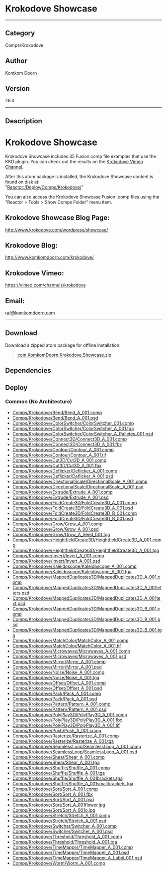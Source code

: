 # Krokodove Showcase
___

## Category
Comps/Krokodove

## Author
Komkom Doorn

## Version
26.0

___

## Description
<h1>Krokodove Showcase</h1>

<p>Krokodove Showcase includes 35 Fusion comp file examples that use the KKD plugin. You can check out the results on the <a href="https://vimeo.com/channels/krokodove">Krokodove Vimeo Channel</a>.</p>

<p>After this atom package is installed, the Krokodove Showcase content is found on disk at:<br>
&quot;<a href="file://Reactor:/Deploy/Comps/Krokodove/">Reactor:/Deploy/Comps/Krokodove/</a>&quot;</p>

You can also access the Krokodove Showcase Fusion .comp files using the &quot;Reactor &gt; Tools &gt; Show Comps Folder&quot; menu item.

<h2>Krokodove Showcase Blog Page:</h2>
<p><a href="http://www.krokodove.com/wordpress/showcase/">http://www.krokodove.com/wordpress/showcase/</a></p>

<h2>Krokodove Blog:</h2>
<p><a href="http://www.komkomdoorn.com/krokodove/">http://www.komkomdoorn.com/krokodove/</a></p>

<h2>Krokodove Vimeo:</h2>
<p><a href="https://vimeo.com/channels/krokodove">https://vimeo.com/channels/krokodove</a></p>

<h2>Email:</h2>
<p><a href="mailto:raf@komkomdoorn.com">raf@komkomdoorn.com</a></p>

___

## Download

Download a zipped atom package for offline installation:
> [com.KomkomDoorn.Krokodove.Showcase.zip](https://gitlab.com/WeSuckLess/Reactor/-/archive/master/Reactor-master.zip?path=Atoms/com.KomkomDoorn.Krokodove.Showcase)  

## Dependencies

## Deploy

### Common (No Architecture)

<ul>
<li><a href="https://gitlab.com/WeSuckLess/Reactor/-/blob/master/Atoms/com.KomkomDoorn.Krokodove.Showcase/Comps/Krokodove/Bend/Bend_A_001.comp?ref_type=heads">Comps/Krokodove/Bend/Bend_A_001.comp</a></li>
<li><a href="https://gitlab.com/WeSuckLess/Reactor/-/blob/master/Atoms/com.KomkomDoorn.Krokodove.Showcase/Comps/Krokodove/Bend/Bend_A_001.psd?ref_type=heads">Comps/Krokodove/Bend/Bend_A_001.psd</a></li>
<li><a href="https://gitlab.com/WeSuckLess/Reactor/-/blob/master/Atoms/com.KomkomDoorn.Krokodove.Showcase/Comps/Krokodove/ColorSwitcher/ColorSwitcher_001.comp?ref_type=heads">Comps/Krokodove/ColorSwitcher/ColorSwitcher_001.comp</a></li>
<li><a href="https://gitlab.com/WeSuckLess/Reactor/-/blob/master/Atoms/com.KomkomDoorn.Krokodove.Showcase/Comps/Krokodove/ColorSwitcher/ColorSwitcher_A_001.tga?ref_type=heads">Comps/Krokodove/ColorSwitcher/ColorSwitcher_A_001.tga</a></li>
<li><a href="https://gitlab.com/WeSuckLess/Reactor/-/blob/master/Atoms/com.KomkomDoorn.Krokodove.Showcase/Comps/Krokodove/ColorSwitcher/ColorSwitcher_A_Palletes_001.psd?ref_type=heads">Comps/Krokodove/ColorSwitcher/ColorSwitcher_A_Palletes_001.psd</a></li>
<li><a href="https://gitlab.com/WeSuckLess/Reactor/-/blob/master/Atoms/com.KomkomDoorn.Krokodove.Showcase/Comps/Krokodove/Connect3D/Connect3D_A_001.comp?ref_type=heads">Comps/Krokodove/Connect3D/Connect3D_A_001.comp</a></li>
<li><a href="https://gitlab.com/WeSuckLess/Reactor/-/blob/master/Atoms/com.KomkomDoorn.Krokodove.Showcase/Comps/Krokodove/Connect3D/Connect3D_A_001.fbx?ref_type=heads">Comps/Krokodove/Connect3D/Connect3D_A_001.fbx</a></li>
<li><a href="https://gitlab.com/WeSuckLess/Reactor/-/blob/master/Atoms/com.KomkomDoorn.Krokodove.Showcase/Comps/Krokodove/Contour/Contour_A_001.comp?ref_type=heads">Comps/Krokodove/Contour/Contour_A_001.comp</a></li>
<li><a href="https://gitlab.com/WeSuckLess/Reactor/-/blob/master/Atoms/com.KomkomDoorn.Krokodove.Showcase/Comps/Krokodove/Contour/Contour_A_001.tif?ref_type=heads">Comps/Krokodove/Contour/Contour_A_001.tif</a></li>
<li><a href="https://gitlab.com/WeSuckLess/Reactor/-/blob/master/Atoms/com.KomkomDoorn.Krokodove.Showcase/Comps/Krokodove/Cut3D/Cut3D_A_001.comp?ref_type=heads">Comps/Krokodove/Cut3D/Cut3D_A_001.comp</a></li>
<li><a href="https://gitlab.com/WeSuckLess/Reactor/-/blob/master/Atoms/com.KomkomDoorn.Krokodove.Showcase/Comps/Krokodove/Cut3D/Cut3D_A_001.fbx?ref_type=heads">Comps/Krokodove/Cut3D/Cut3D_A_001.fbx</a></li>
<li><a href="https://gitlab.com/WeSuckLess/Reactor/-/blob/master/Atoms/com.KomkomDoorn.Krokodove.Showcase/Comps/Krokodove/Deflicker/Deflicker_A_001.comp?ref_type=heads">Comps/Krokodove/Deflicker/Deflicker_A_001.comp</a></li>
<li><a href="https://gitlab.com/WeSuckLess/Reactor/-/blob/master/Atoms/com.KomkomDoorn.Krokodove.Showcase/Comps/Krokodove/Deflicker/Deflicker_A_001.psd?ref_type=heads">Comps/Krokodove/Deflicker/Deflicker_A_001.psd</a></li>
<li><a href="https://gitlab.com/WeSuckLess/Reactor/-/blob/master/Atoms/com.KomkomDoorn.Krokodove.Showcase/Comps/Krokodove/DirectionalScale/DirectionalScale_A_001.comp?ref_type=heads">Comps/Krokodove/DirectionalScale/DirectionalScale_A_001.comp</a></li>
<li><a href="https://gitlab.com/WeSuckLess/Reactor/-/blob/master/Atoms/com.KomkomDoorn.Krokodove.Showcase/Comps/Krokodove/DirectionalScale/DirectionalScale_A_001.psd?ref_type=heads">Comps/Krokodove/DirectionalScale/DirectionalScale_A_001.psd</a></li>
<li><a href="https://gitlab.com/WeSuckLess/Reactor/-/blob/master/Atoms/com.KomkomDoorn.Krokodove.Showcase/Comps/Krokodove/Extrude/Extrude_A_001.comp?ref_type=heads">Comps/Krokodove/Extrude/Extrude_A_001.comp</a></li>
<li><a href="https://gitlab.com/WeSuckLess/Reactor/-/blob/master/Atoms/com.KomkomDoorn.Krokodove.Showcase/Comps/Krokodove/Extrude/Extrude_A_001.psd?ref_type=heads">Comps/Krokodove/Extrude/Extrude_A_001.psd</a></li>
<li><a href="https://gitlab.com/WeSuckLess/Reactor/-/blob/master/Atoms/com.KomkomDoorn.Krokodove.Showcase/Comps/Krokodove/FoldCreate3D/FoldCreate3D_A_001.comp?ref_type=heads">Comps/Krokodove/FoldCreate3D/FoldCreate3D_A_001.comp</a></li>
<li><a href="https://gitlab.com/WeSuckLess/Reactor/-/blob/master/Atoms/com.KomkomDoorn.Krokodove.Showcase/Comps/Krokodove/FoldCreate3D/FoldCreate3D_A_001.psd?ref_type=heads">Comps/Krokodove/FoldCreate3D/FoldCreate3D_A_001.psd</a></li>
<li><a href="https://gitlab.com/WeSuckLess/Reactor/-/blob/master/Atoms/com.KomkomDoorn.Krokodove.Showcase/Comps/Krokodove/FoldCreate3D/FoldCreate3D_B_001.comp?ref_type=heads">Comps/Krokodove/FoldCreate3D/FoldCreate3D_B_001.comp</a></li>
<li><a href="https://gitlab.com/WeSuckLess/Reactor/-/blob/master/Atoms/com.KomkomDoorn.Krokodove.Showcase/Comps/Krokodove/FoldCreate3D/FoldCreate3D_B_001.psd?ref_type=heads">Comps/Krokodove/FoldCreate3D/FoldCreate3D_B_001.psd</a></li>
<li><a href="https://gitlab.com/WeSuckLess/Reactor/-/blob/master/Atoms/com.KomkomDoorn.Krokodove.Showcase/Comps/Krokodove/Grow/Grow_A_001.comp?ref_type=heads">Comps/Krokodove/Grow/Grow_A_001.comp</a></li>
<li><a href="https://gitlab.com/WeSuckLess/Reactor/-/blob/master/Atoms/com.KomkomDoorn.Krokodove.Showcase/Comps/Krokodove/Grow/Grow_A_001.psd?ref_type=heads">Comps/Krokodove/Grow/Grow_A_001.psd</a></li>
<li><a href="https://gitlab.com/WeSuckLess/Reactor/-/blob/master/Atoms/com.KomkomDoorn.Krokodove.Showcase/Comps/Krokodove/Grow/Grow_A_Seed_001.tga?ref_type=heads">Comps/Krokodove/Grow/Grow_A_Seed_001.tga</a></li>
<li><a href="https://gitlab.com/WeSuckLess/Reactor/-/blob/master/Atoms/com.KomkomDoorn.Krokodove.Showcase/Comps/Krokodove/HeightfieldCreate3D/HeightfieldCreate3D_A_001.comp?ref_type=heads">Comps/Krokodove/HeightfieldCreate3D/HeightfieldCreate3D_A_001.comp</a></li>
<li><a href="https://gitlab.com/WeSuckLess/Reactor/-/blob/master/Atoms/com.KomkomDoorn.Krokodove.Showcase/Comps/Krokodove/HeightfieldCreate3D/HeightfieldCreate3D_A_001.tga?ref_type=heads">Comps/Krokodove/HeightfieldCreate3D/HeightfieldCreate3D_A_001.tga</a></li>
<li><a href="https://gitlab.com/WeSuckLess/Reactor/-/blob/master/Atoms/com.KomkomDoorn.Krokodove.Showcase/Comps/Krokodove/Invert/Invert_A_001.comp?ref_type=heads">Comps/Krokodove/Invert/Invert_A_001.comp</a></li>
<li><a href="https://gitlab.com/WeSuckLess/Reactor/-/blob/master/Atoms/com.KomkomDoorn.Krokodove.Showcase/Comps/Krokodove/Invert/Invert_A_001.psd?ref_type=heads">Comps/Krokodove/Invert/Invert_A_001.psd</a></li>
<li><a href="https://gitlab.com/WeSuckLess/Reactor/-/blob/master/Atoms/com.KomkomDoorn.Krokodove.Showcase/Comps/Krokodove/Kaleidoscope/Kaleidoscope_A_001.comp?ref_type=heads">Comps/Krokodove/Kaleidoscope/Kaleidoscope_A_001.comp</a></li>
<li><a href="https://gitlab.com/WeSuckLess/Reactor/-/blob/master/Atoms/com.KomkomDoorn.Krokodove.Showcase/Comps/Krokodove/Kaleidoscope/Kaleidoscope_A_001.tga?ref_type=heads">Comps/Krokodove/Kaleidoscope/Kaleidoscope_A_001.tga</a></li>
<li><a href="https://gitlab.com/WeSuckLess/Reactor/-/blob/master/Atoms/com.KomkomDoorn.Krokodove.Showcase/Comps/Krokodove/MappedDuplicates3D/MappedDuplicates3D_A_001.comp?ref_type=heads">Comps/Krokodove/MappedDuplicates3D/MappedDuplicates3D_A_001.comp</a></li>
<li><a href="https://gitlab.com/WeSuckLess/Reactor/-/blob/master/Atoms/com.KomkomDoorn.Krokodove.Showcase/Comps/Krokodove/MappedDuplicates3D/MappedDuplicates3D_A_001letters.psd?ref_type=heads">Comps/Krokodove/MappedDuplicates3D/MappedDuplicates3D_A_001letters.psd</a></li>
<li><a href="https://gitlab.com/WeSuckLess/Reactor/-/blob/master/Atoms/com.KomkomDoorn.Krokodove.Showcase/Comps/Krokodove/MappedDuplicates3D/MappedDuplicates3D_A_001text.psd?ref_type=heads">Comps/Krokodove/MappedDuplicates3D/MappedDuplicates3D_A_001text.psd</a></li>
<li><a href="https://gitlab.com/WeSuckLess/Reactor/-/blob/master/Atoms/com.KomkomDoorn.Krokodove.Showcase/Comps/Krokodove/MappedDuplicates3D/MappedDuplicates3D_B_001.comp?ref_type=heads">Comps/Krokodove/MappedDuplicates3D/MappedDuplicates3D_B_001.comp</a></li>
<li><a href="https://gitlab.com/WeSuckLess/Reactor/-/blob/master/Atoms/com.KomkomDoorn.Krokodove.Showcase/Comps/Krokodove/MappedDuplicates3D/MappedDuplicates3D_B_001.psd?ref_type=heads">Comps/Krokodove/MappedDuplicates3D/MappedDuplicates3D_B_001.psd</a></li>
<li><a href="https://gitlab.com/WeSuckLess/Reactor/-/blob/master/Atoms/com.KomkomDoorn.Krokodove.Showcase/Comps/Krokodove/MappedDuplicates3D/MappedDuplicates3D_B_001.tga?ref_type=heads">Comps/Krokodove/MappedDuplicates3D/MappedDuplicates3D_B_001.tga</a></li>
<li><a href="https://gitlab.com/WeSuckLess/Reactor/-/blob/master/Atoms/com.KomkomDoorn.Krokodove.Showcase/Comps/Krokodove/MatchColor/MatchColor_A_001.comp?ref_type=heads">Comps/Krokodove/MatchColor/MatchColor_A_001.comp</a></li>
<li><a href="https://gitlab.com/WeSuckLess/Reactor/-/blob/master/Atoms/com.KomkomDoorn.Krokodove.Showcase/Comps/Krokodove/MatchColor/MatchColor_A_001.tif?ref_type=heads">Comps/Krokodove/MatchColor/MatchColor_A_001.tif</a></li>
<li><a href="https://gitlab.com/WeSuckLess/Reactor/-/blob/master/Atoms/com.KomkomDoorn.Krokodove.Showcase/Comps/Krokodove/Microwaves/Microwaves_A_001.comp?ref_type=heads">Comps/Krokodove/Microwaves/Microwaves_A_001.comp</a></li>
<li><a href="https://gitlab.com/WeSuckLess/Reactor/-/blob/master/Atoms/com.KomkomDoorn.Krokodove.Showcase/Comps/Krokodove/Microwaves/Microwaves_A_001.psd?ref_type=heads">Comps/Krokodove/Microwaves/Microwaves_A_001.psd</a></li>
<li><a href="https://gitlab.com/WeSuckLess/Reactor/-/blob/master/Atoms/com.KomkomDoorn.Krokodove.Showcase/Comps/Krokodove/Mirror/Mirror_A_001.comp?ref_type=heads">Comps/Krokodove/Mirror/Mirror_A_001.comp</a></li>
<li><a href="https://gitlab.com/WeSuckLess/Reactor/-/blob/master/Atoms/com.KomkomDoorn.Krokodove.Showcase/Comps/Krokodove/Mirror/Mirror_A_001.psd?ref_type=heads">Comps/Krokodove/Mirror/Mirror_A_001.psd</a></li>
<li><a href="https://gitlab.com/WeSuckLess/Reactor/-/blob/master/Atoms/com.KomkomDoorn.Krokodove.Showcase/Comps/Krokodove/Noise/Noise_A_001.comp?ref_type=heads">Comps/Krokodove/Noise/Noise_A_001.comp</a></li>
<li><a href="https://gitlab.com/WeSuckLess/Reactor/-/blob/master/Atoms/com.KomkomDoorn.Krokodove.Showcase/Comps/Krokodove/Noise/Noise_A_001.tga?ref_type=heads">Comps/Krokodove/Noise/Noise_A_001.tga</a></li>
<li><a href="https://gitlab.com/WeSuckLess/Reactor/-/blob/master/Atoms/com.KomkomDoorn.Krokodove.Showcase/Comps/Krokodove/Offset/Offset_A_001.comp?ref_type=heads">Comps/Krokodove/Offset/Offset_A_001.comp</a></li>
<li><a href="https://gitlab.com/WeSuckLess/Reactor/-/blob/master/Atoms/com.KomkomDoorn.Krokodove.Showcase/Comps/Krokodove/Offset/Offset_A_001.psd?ref_type=heads">Comps/Krokodove/Offset/Offset_A_001.psd</a></li>
<li><a href="https://gitlab.com/WeSuckLess/Reactor/-/blob/master/Atoms/com.KomkomDoorn.Krokodove.Showcase/Comps/Krokodove/Pack/Pack_A_001.comp?ref_type=heads">Comps/Krokodove/Pack/Pack_A_001.comp</a></li>
<li><a href="https://gitlab.com/WeSuckLess/Reactor/-/blob/master/Atoms/com.KomkomDoorn.Krokodove.Showcase/Comps/Krokodove/Pack/Pack_A_001.psd?ref_type=heads">Comps/Krokodove/Pack/Pack_A_001.psd</a></li>
<li><a href="https://gitlab.com/WeSuckLess/Reactor/-/blob/master/Atoms/com.KomkomDoorn.Krokodove.Showcase/Comps/Krokodove/Pattern/Pattern_A_001.comp?ref_type=heads">Comps/Krokodove/Pattern/Pattern_A_001.comp</a></li>
<li><a href="https://gitlab.com/WeSuckLess/Reactor/-/blob/master/Atoms/com.KomkomDoorn.Krokodove.Showcase/Comps/Krokodove/Pattern/Pattern_A_001.psd?ref_type=heads">Comps/Krokodove/Pattern/Pattern_A_001.psd</a></li>
<li><a href="https://gitlab.com/WeSuckLess/Reactor/-/blob/master/Atoms/com.KomkomDoorn.Krokodove.Showcase/Comps/Krokodove/PolyPlay3D/PolyPlay3D_A_001.comp?ref_type=heads">Comps/Krokodove/PolyPlay3D/PolyPlay3D_A_001.comp</a></li>
<li><a href="https://gitlab.com/WeSuckLess/Reactor/-/blob/master/Atoms/com.KomkomDoorn.Krokodove.Showcase/Comps/Krokodove/PolyPlay3D/PolyPlay3D_A_001.fbx?ref_type=heads">Comps/Krokodove/PolyPlay3D/PolyPlay3D_A_001.fbx</a></li>
<li><a href="https://gitlab.com/WeSuckLess/Reactor/-/blob/master/Atoms/com.KomkomDoorn.Krokodove.Showcase/Comps/Krokodove/PolyPlay3D/PolyPlay3D_A_001.tif?ref_type=heads">Comps/Krokodove/PolyPlay3D/PolyPlay3D_A_001.tif</a></li>
<li><a href="https://gitlab.com/WeSuckLess/Reactor/-/blob/master/Atoms/com.KomkomDoorn.Krokodove.Showcase/Comps/Krokodove/Push/Push_A_001.comp?ref_type=heads">Comps/Krokodove/Push/Push_A_001.comp</a></li>
<li><a href="https://gitlab.com/WeSuckLess/Reactor/-/blob/master/Atoms/com.KomkomDoorn.Krokodove.Showcase/Comps/Krokodove/Rasterize/Rasterize_A_001.comp?ref_type=heads">Comps/Krokodove/Rasterize/Rasterize_A_001.comp</a></li>
<li><a href="https://gitlab.com/WeSuckLess/Reactor/-/blob/master/Atoms/com.KomkomDoorn.Krokodove.Showcase/Comps/Krokodove/Rasterize/Rasterize_A_001.tga?ref_type=heads">Comps/Krokodove/Rasterize/Rasterize_A_001.tga</a></li>
<li><a href="https://gitlab.com/WeSuckLess/Reactor/-/blob/master/Atoms/com.KomkomDoorn.Krokodove.Showcase/Comps/Krokodove/SeamlessLoop/SeamlessLoop_A_001.comp?ref_type=heads">Comps/Krokodove/SeamlessLoop/SeamlessLoop_A_001.comp</a></li>
<li><a href="https://gitlab.com/WeSuckLess/Reactor/-/blob/master/Atoms/com.KomkomDoorn.Krokodove.Showcase/Comps/Krokodove/SeamlessLoop/SeamlessLoop_A_001.psd?ref_type=heads">Comps/Krokodove/SeamlessLoop/SeamlessLoop_A_001.psd</a></li>
<li><a href="https://gitlab.com/WeSuckLess/Reactor/-/blob/master/Atoms/com.KomkomDoorn.Krokodove.Showcase/Comps/Krokodove/Shear/Shear_A_001.comp?ref_type=heads">Comps/Krokodove/Shear/Shear_A_001.comp</a></li>
<li><a href="https://gitlab.com/WeSuckLess/Reactor/-/blob/master/Atoms/com.KomkomDoorn.Krokodove.Showcase/Comps/Krokodove/Shear/Shear_A_001.tga?ref_type=heads">Comps/Krokodove/Shear/Shear_A_001.tga</a></li>
<li><a href="https://gitlab.com/WeSuckLess/Reactor/-/blob/master/Atoms/com.KomkomDoorn.Krokodove.Showcase/Comps/Krokodove/Shuffle/Shuffle_A_001.comp?ref_type=heads">Comps/Krokodove/Shuffle/Shuffle_A_001.comp</a></li>
<li><a href="https://gitlab.com/WeSuckLess/Reactor/-/blob/master/Atoms/com.KomkomDoorn.Krokodove.Showcase/Comps/Krokodove/Shuffle/Shuffle_A_001.tga?ref_type=heads">Comps/Krokodove/Shuffle/Shuffle_A_001.tga</a></li>
<li><a href="https://gitlab.com/WeSuckLess/Reactor/-/blob/master/Atoms/com.KomkomDoorn.Krokodove.Showcase/Comps/Krokodove/Shuffle/Shuffle_A_001brackets.tga?ref_type=heads">Comps/Krokodove/Shuffle/Shuffle_A_001brackets.tga</a></li>
<li><a href="https://gitlab.com/WeSuckLess/Reactor/-/blob/master/Atoms/com.KomkomDoorn.Krokodove.Showcase/Comps/Krokodove/Shuffle/Shuffle_A_001smallbrackets.tga?ref_type=heads">Comps/Krokodove/Shuffle/Shuffle_A_001smallbrackets.tga</a></li>
<li><a href="https://gitlab.com/WeSuckLess/Reactor/-/blob/master/Atoms/com.KomkomDoorn.Krokodove.Showcase/Comps/Krokodove/Sort/Sort_A_001.comp?ref_type=heads">Comps/Krokodove/Sort/Sort_A_001.comp</a></li>
<li><a href="https://gitlab.com/WeSuckLess/Reactor/-/blob/master/Atoms/com.KomkomDoorn.Krokodove.Showcase/Comps/Krokodove/Sort/Sort_A_001.fbx?ref_type=heads">Comps/Krokodove/Sort/Sort_A_001.fbx</a></li>
<li><a href="https://gitlab.com/WeSuckLess/Reactor/-/blob/master/Atoms/com.KomkomDoorn.Krokodove.Showcase/Comps/Krokodove/Sort/Sort_A_001.psd?ref_type=heads">Comps/Krokodove/Sort/Sort_A_001.psd</a></li>
<li><a href="https://gitlab.com/WeSuckLess/Reactor/-/blob/master/Atoms/com.KomkomDoorn.Krokodove.Showcase/Comps/Krokodove/Sort/Sort_A_001flower.jpg?ref_type=heads">Comps/Krokodove/Sort/Sort_A_001flower.jpg</a></li>
<li><a href="https://gitlab.com/WeSuckLess/Reactor/-/blob/master/Atoms/com.KomkomDoorn.Krokodove.Showcase/Comps/Krokodove/Sort/Sort_A_001o.jpg?ref_type=heads">Comps/Krokodove/Sort/Sort_A_001o.jpg</a></li>
<li><a href="https://gitlab.com/WeSuckLess/Reactor/-/blob/master/Atoms/com.KomkomDoorn.Krokodove.Showcase/Comps/Krokodove/Stretch/Stretch_A_001.comp?ref_type=heads">Comps/Krokodove/Stretch/Stretch_A_001.comp</a></li>
<li><a href="https://gitlab.com/WeSuckLess/Reactor/-/blob/master/Atoms/com.KomkomDoorn.Krokodove.Showcase/Comps/Krokodove/Stretch/Stretch_A_001.psd?ref_type=heads">Comps/Krokodove/Stretch/Stretch_A_001.psd</a></li>
<li><a href="https://gitlab.com/WeSuckLess/Reactor/-/blob/master/Atoms/com.KomkomDoorn.Krokodove.Showcase/Comps/Krokodove/Switcher/Switcher_A_001.comp?ref_type=heads">Comps/Krokodove/Switcher/Switcher_A_001.comp</a></li>
<li><a href="https://gitlab.com/WeSuckLess/Reactor/-/blob/master/Atoms/com.KomkomDoorn.Krokodove.Showcase/Comps/Krokodove/Switcher/Switcher_A_001.psd?ref_type=heads">Comps/Krokodove/Switcher/Switcher_A_001.psd</a></li>
<li><a href="https://gitlab.com/WeSuckLess/Reactor/-/blob/master/Atoms/com.KomkomDoorn.Krokodove.Showcase/Comps/Krokodove/Threshold/Threshold_A_001.comp?ref_type=heads">Comps/Krokodove/Threshold/Threshold_A_001.comp</a></li>
<li><a href="https://gitlab.com/WeSuckLess/Reactor/-/blob/master/Atoms/com.KomkomDoorn.Krokodove.Showcase/Comps/Krokodove/Threshold/Threshold_A_001.tga?ref_type=heads">Comps/Krokodove/Threshold/Threshold_A_001.tga</a></li>
<li><a href="https://gitlab.com/WeSuckLess/Reactor/-/blob/master/Atoms/com.KomkomDoorn.Krokodove.Showcase/Comps/Krokodove/TimeMapper/TimeMapper_A_001.comp?ref_type=heads">Comps/Krokodove/TimeMapper/TimeMapper_A_001.comp</a></li>
<li><a href="https://gitlab.com/WeSuckLess/Reactor/-/blob/master/Atoms/com.KomkomDoorn.Krokodove.Showcase/Comps/Krokodove/TimeMapper/TimeMapper_A_001.psd?ref_type=heads">Comps/Krokodove/TimeMapper/TimeMapper_A_001.psd</a></li>
<li><a href="https://gitlab.com/WeSuckLess/Reactor/-/blob/master/Atoms/com.KomkomDoorn.Krokodove.Showcase/Comps/Krokodove/TimeMapper/TimeMapper_A_Label_001.psd?ref_type=heads">Comps/Krokodove/TimeMapper/TimeMapper_A_Label_001.psd</a></li>
<li><a href="https://gitlab.com/WeSuckLess/Reactor/-/blob/master/Atoms/com.KomkomDoorn.Krokodove.Showcase/Comps/Krokodove/Worm/Worm_A_001.comp?ref_type=heads">Comps/Krokodove/Worm/Worm_A_001.comp</a></li>
</ul>
